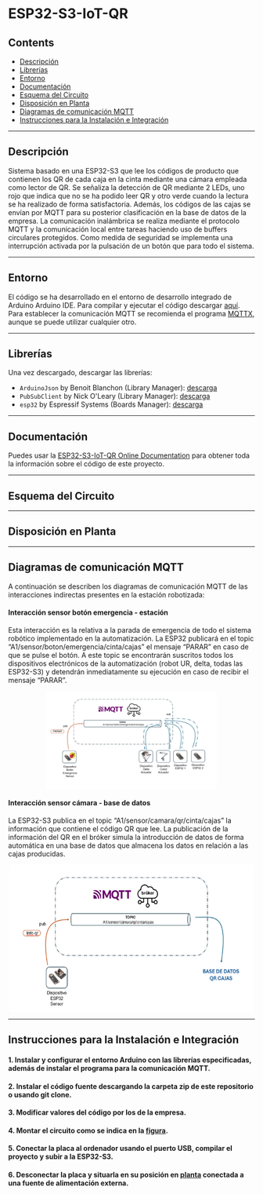 # ESP32-S3-IoT-QR

## Contents
  - [Descripción](#descripción)
  - [Librerías](#librerías)
  - [Entorno](#entorno)
  - [Documentación](#documentación)
  - [Esquema del Circuito](#esquema-del-circuito)
  - [Disposición en Planta](#disposición-en-planta)
  - [Diagramas de comunicación MQTT](#diagramas-de-comunicación-mqtt)
  - [Instrucciones para la Instalación e Integración](#instrucciones-para-la-instalación-e-integración)

---

## Descripción

Sistema basado en una ESP32-S3 que lee los códigos de producto que contienen los QR de cada caja en la cinta mediante una cámara empleada como lector de QR. Se señaliza la detección de QR mediante 2 LEDs, uno rojo que indica que no se ha podido leer QR y otro verde cuando la lectura se ha realizado de forma satisfactoria. Además, los códigos de las cajas se envían por MQTT para su posterior clasificación en la base de datos de la empresa. La comunicación inalámbrica se realiza mediante el protocolo MQTT y la comunicación local entre tareas haciendo uso de buffers circulares protegidos. Como medida de seguridad se implementa una interrupción activada por la pulsación de un botón que para todo el sistema.

---

## Entorno

El código se ha desarrollado en el entorno de desarrollo integrado de Arduino Arduino IDE. Para compilar y ejecutar el código descargar [aquí](https://www.arduino.cc/en/software).
Para establecer la comunicación MQTT se recomienda el programa [MQTTX](https://mqttx.app/downloads), aunque se puede utilizar cualquier otro.

---

## Librerías

Una vez descargado, descargar las librerías:
* `ArduinoJson` by Benoit Blanchon (Library Manager): [descarga](https://arduinojson.org/?utm_source=meta&utm_medium=library.properties)
* `PubSubClient` by Nick O'Leary (Library Manager): [descarga](https://github.com/knolleary/pubsubclient/releases/tag/v2.8)
* `esp32` by Espressif Systems (Boards Manager): [descarga](https://docs.espressif.com/projects/arduino-esp32/en/latest/installing.html)

---

## Documentación

Puedes usar la [ESP32-S3-IoT-QR Online Documentation](https://github.com/Tamala24/ROBOTRONIC) para obtener toda la información sobre el código de este proyecto.

---

## Esquema del Circuito


---

## Disposición en Planta


---

## Diagramas de comunicación MQTT

A continuación se describen los diagramas de comunicación MQTT de las interacciones indirectas presentes en la estación robotizada:

#### Interacción sensor botón emergencia - estación
  Esta interacción es la relativa a la parada de emergencia de todo el sistema robótico implementado en la automatización. La ESP32 publicará en el topic “A1/sensor/boton/emergencia/cinta/cajas” el mensaje “PARAR” en caso de que se pulse el botón. A este topic se encontrarán suscritos todos los dispositivos electrónicos de la automatización (robot UR, delta, todas las ESP32-S3) y detendrán inmediatamente su ejecución en caso de recibir el mensaje “PARAR”.

  <p align="center">
		<img height=200 align="center" src="./images/boton-pe.png" />
  </p>

#### Interacción sensor cámara - base de datos
  La ESP32-S3 publica en el topic “A1/sensor/camara/qr/cinta/cajas” la información que contiene el código QR que lee. La publicación de la información del QR en el bróker simula la introducción de datos de forma automática en una base de datos que almacena los datos en relación a las cajas producidas.

  <p align="center">
		<img height=300 width=500 align="center" src="./images/qr-db.png" />
  </p>


---

## Instrucciones para la Instalación e Integración

  #### 1. Instalar y configurar el entorno Arduino con las librerías especificadas, además de instalar el programa para la comunicación MQTT.

  #### 2. Instalar el código fuente descargando la carpeta zip de este repositorio o usando git clone.

  #### 3. Modificar valores del código por los de la empresa.

  #### 4. Montar el circuito como se indica en la [figura](#esquema-del-circuito).

  #### 5. Conectar la placa al ordenador usando el puerto USB, compilar el proyecto y subir a la ESP32-S3.

  #### 6. Desconectar la placa y situarla en su posición en [planta](#disposición-en-planta) conectada a una fuente de alimentación externa.



